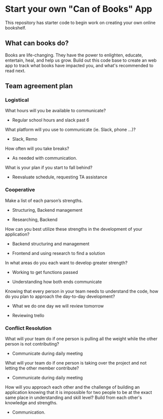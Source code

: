 # Start your own "Can of Books" App

This repository has starter code to begin work on creating your own online bookshelf.

## What can books do?

Books are life-changing. They have the power to enlighten, educate, entertain, heal, and help us grow. Build out this code base to create an web app to track what books have impacted you, and what's recommended to read next.

## Team agreement plan

### Logistical

What hours will you be available to communicate?

- Regular school hours and slack past 6	

What platform will you use to communicate (ie. Slack, phone …)?

- Slack, Remo

How often will you take breaks?

- As needed with communication.

What is your plan if you start to fall behind?

- Reevaluate schedule, requesting TA assistance

### Cooperative

Make a list of each parson’s strengths.

- Structuring, Backend management

- Researching, Backend

How can you best utilize these strengths in the development of your application?

- Backend structuring and management

- Frontend and using research to find a solution

In what areas do you each want to develop greater strength?

- Working to get functions passed

- Understanding how both ends communicate

Knowing that every person in your team needs to understand the code, how do you plan to approach the day-to-day development?

- What we do one day we will review tomorrow

- Reviewing trello

### Conflict Resolution

What will your team do if one person is pulling all the weight while the other person is not contributing?

- Communicate during daily meeting

What will your team do if one person is taking over the project and not letting the other member contribute?

- Communicate during daily meeting

How will you approach each other and the challenge of building an application knowing that it is impossible for two people to be at the exact same place in understanding and skill level?
Build from each other's knowledge and strengths.

- Communication.
